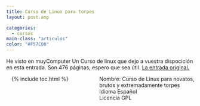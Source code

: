 ```yaml
---
title: Curso de Linux para torpes
layout: post.amp

categories:
  - cursos
main-class: "articulos"
color: "#F57C00"
---
```

He visto en muyComputer Un Curso de linux que dejo a vuestra dispocición en esta entrada. Son 476 páginas, espero que sea útil. <a target="_blank" href="http://muycomputer.com/FrontOffice/Descargas/descargasDet/_1uNIBmdIw8dr9yQoy7NTGiHuDeD7pahCf-9B3F8SxBf4m7acI1yRCSQnb5TT-5TW">La entrada original.</a>
<div style="float:left; padding:.5em;">
<amp-img layout="responsive" src="http://muycomputer.com/files/264-30746-DESTACADA/Curso_Linux_ACastro.jpg" alt="Portada Curso" />
</div>
<div style="float:right;">
  Nombre: Curso de Linux para novatos, <br /> brutos y extremadamente torpes <br /> Idioma Español <br /> Licencia GPL 
<p>
<a href="http://muycomputer.com/files/302-14956-FICHEROLAB/Curso_Linux_ACastro.pdf"><amp-img layout="responsive" src="https://lh4.ggpht.com/_IlK2pNFFgGM/TTGW5XRJ6FI/AAAAAAAAAQU/7AeQSIC57tM/descargar.gif" alt="Descargar" /></a> </p></div>



{% include toc.html %}
